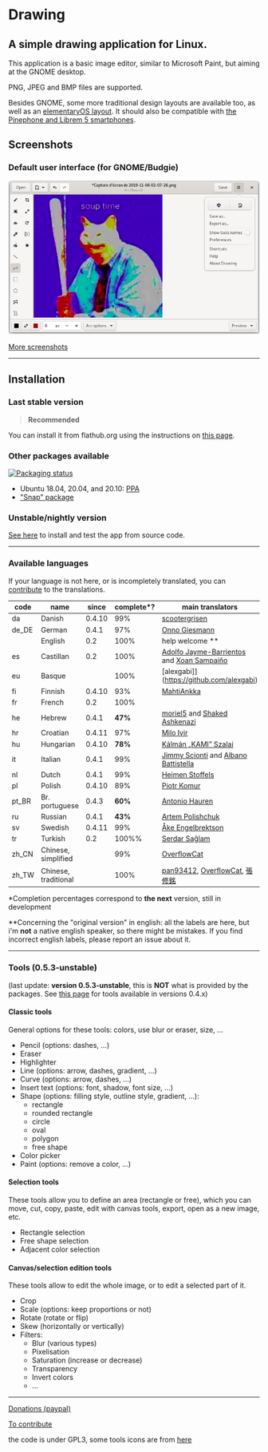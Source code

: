 # Drawing

## A simple drawing application for Linux.

This application is a basic image editor, similar to Microsoft Paint, but aiming
at the GNOME desktop.

PNG, JPEG and BMP files are supported.

Besides GNOME, some more traditional design layouts are available too, as well
as an [elementaryOS layout](./docs/screenshots/elementary.png). It should also
be compatible with [the Pinephone and Librem 5 smartphones](./docs/screenshots/librem_options.png).

## Screenshots

### Default user interface (for GNOME/Budgie)

![UI for GNOME and Budgie, here with the main menu opened](./docs/screenshots/gnome_menu.png)

[More screenshots](https://maoschanz.github.io/drawing/gallery.html)

----

## Installation

### Last stable version

>**Recommended**

You can install it from flathub.org using the instructions on
[this page](https://flathub.org/apps/details/com.github.maoschanz.drawing).

### Other packages available

[![Packaging status](https://repology.org/badge/vertical-allrepos/drawing.svg)](https://repology.org/project/drawing/versions)

- Ubuntu 18.04, 20.04, and 20.10: [PPA](https://launchpad.net/~cartes/+archive/ubuntu/drawing/)
- ["Snap" package](https://snapcraft.io/drawing)

### Unstable/nightly version

[See here](./CONTRIBUTING.md#install-from-source-code) to install and test the
app from source code.

<!-- It's also possible to use the -->
<!-- [debian experimental repository](https://wiki.debian.org/DebianExperimental) -->

----

### Available languages

If your language is not here, or is incompletely translated, you can
[contribute](./CONTRIBUTING.md#translating) to the translations.

| code | name         | since | complete*? | main translators                  |
|------|--------------|-------|------------|-----------------------------------|
| da   | Danish       | 0.4.10 | 99%       | [scootergrisen](https://github.com/scootergrisen)
| de_DE | German      | 0.4.1 | 97%        | [Onno Giesmann](https://github.com/Etamuk)
|      | English      | 0.2   | 100%       | help welcome **                   |
| es   | Castillan    | 0.2   | 100%       | [Adolfo Jayme-Barrientos](https://github.com/fitojb) and [Xoan Sampaiño](https://github.com/xoan)
| eu   | Basque       |       | 100%       | [alexgabi]](https://github.com/alexgabi)
| fi   | Finnish      | 0.4.10 | 93%       | [MahtiAnkka](https://github.com/mahtiankka)
| fr   | French       | 0.2   | 100%       |                                   |
| he   | Hebrew       | 0.4.1 | **47%**    | [moriel5](https://github.com/moriel5) and [Shaked Ashkenazi](https://github.com/shaqash)
| hr   | Croatian     | 0.4.11 | 97%       | [Milo Ivir](https://github.com/milotype)
| hu   | Hungarian    | 0.4.10 | **78%**   | [Kálmán „KAMI” Szalai](https://github.com/kami911)
| it   | Italian      | 0.4.1 | 99%        | [Jimmy Scionti](https://github.com/amivaleo) and [Albano Battistella ](https://github.com/albanobattistella)
| nl   | Dutch        | 0.4.1 | 99%        | [Heimen Stoffels](https://github.com/Vistaus)
| pl   | Polish       | 0.4.10 | 89%       | [Piotr Komur](https://github.com/pkomur)
| pt_BR | Br. portuguese | 0.4.3 | **60%** | [Antonio Hauren](https://github.com/haurenburu)
| ru   | Russian      | 0.4.1 | **43%**    | [Artem Polishchuk](https://github.com/tim77)
| sv   | Swedish      | 0.4.11 | 99%       | [Åke Engelbrektson](https://github.com/eson57)
| tr   | Turkish      | 0.2   | 100%%      | [Serdar Sağlam](https://github.com/TeknoMobil)
| zh_CN | Chinese, simplified |  | 99%     | [OverflowCat](https://github.com/OverflowCat)
| zh_TW | Chinese, traditional |  | 100%   | [pan93412](https://github.com/pan93412), [OverflowCat](https://github.com/OverflowCat), [張修銘](https://github.com/cges30901)

\*Completion percentages correspond to **the next** version, still in development

\**Concerning the "original version" in english: all the labels are here, but
i'm **not** a native english speaker, so there might be mistakes. If you find
incorrect english labels, please report an issue about it.

----

### Tools (0.5.3-unstable)

(last update: **version 0.5.3-unstable**, this is **NOT** what is provided by
the packages. See [this page](https://maoschanz.github.io/drawing/) for tools
available in versions 0.4.x)

#### Classic tools

General options for these tools: colors, use blur or eraser, size, …

- Pencil (options: dashes, …)
- Eraser
- Highlighter
- Line (options: arrow, dashes, gradient, …)
- Curve (options: arrow, dashes, …)
- Insert text (options: font, shadow, font size, …)
- Shape (options: filling style, outline style, gradient, …):
	- rectangle
	- rounded rectangle
	- circle
	- oval
	- polygon
	- free shape
- Color picker
- Paint (options: remove a color, …)

#### Selection tools

These tools allow you to define an area (rectangle or free), which you can move,
cut, copy, paste, edit with canvas tools, export, open as a new image, etc.

- Rectangle selection
- Free shape selection
- Adjacent color selection

#### Canvas/selection edition tools

These tools allow to edit the whole image, or to edit a selected part of it.

- Crop
- Scale (options: keep proportions or not)
- Rotate (rotate or flip)
- Skew (horizontally or vertically)
- Filters:
	- Blur (various types)
	- Pixelisation
	- Saturation (increase or decrease)
	- Transparency
	- Invert colors
	- …

----

[Donations (paypal)](https://paypal.me/maoschannz)

[To contribute](./CONTRIBUTING.md)

the code is under GPL3, some tools icons are from [here](https://github.com/gnome-design-team/gnome-icons/tree/master/art-libre-symbolic)

